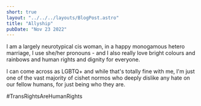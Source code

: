 ```yaml
---
short: true
layout: "../../../layouts/BlogPost.astro"
title: "Allyship"
pubDate: "Nov 23 2022"
---
```


I am a largely neurotypical cis woman, in a happy monogamous hetero marriage, I use she/her pronouns - and I also really love bright colours and rainbows and human rights and dignity for everyone.

I can come across as LGBTQ+ and while that's totally fine with me, I'm just one of the vast majority of cishet normos who deeply dislike any hate on our fellow humans, for just being who they are.

\#TransRightsAreHumanRights